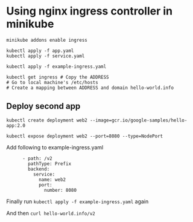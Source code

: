 # Using nginx ingress controller in minikube

```
minikube addons enable ingress

kubectl apply -f app.yaml
kubectl apply -f service.yaml

kubectl apply -f example-ingress.yaml

kubectl get ingress # Copy the ADDRESS
# Go to local machine's /etc/hosts
# Create a mapping between ADDRESS and domain hello-world.info
```

## Deploy second app

```
kubectl create deployment web2 --image=gcr.io/google-samples/hello-app:2.0

kubectl expose deployment web2 --port=8080 --type=NodePort
```

Add following to example-ingress.yaml
```
      - path: /v2
        pathType: Prefix
        backend:
          service:
            name: web2
            port:
              number: 8080
```

Finally run `kubectl apply -f example-ingress.yaml` again

And then `curl hello-world.info/v2`